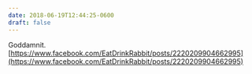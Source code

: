 ```yaml
---
date: 2018-06-19T12:44:25-0600
draft: false
---
```


Goddamnit. [https://www.facebook.com/EatDrinkRabbit/posts/2220209904662995](https://www.facebook.com/EatDrinkRabbit/posts/2220209904662995)

